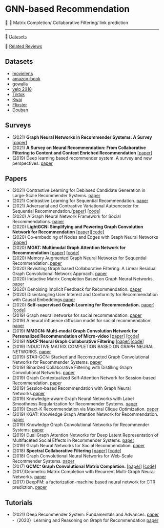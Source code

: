 # GNN-based Recommendation

:memo: :high_brightness: Matrix Completion/ Collaborative Filtering/ link prediction 

***
:high_brightness: [Datasets](#datasets)

:high_brightness: [Related Reviews](#related-reviews)


## Datasets
- [movielens](https://grouplens.org/datasets/movielens/)
- [amazon-book](https://jmcauley.ucsd.edu/data/amazon/)
- [gowalla](https://snap.stanford.edu/data/loc-gowalla.html)
- [yelp 2018](https://www.yelp.com/dataset)
- [Tiktok](http://ai-lab-challenge.bytedance.com/tce/vc/)
- [Kwai](https://www.kuaishou.com/activity/uimc)
- [Flixster](https://figshare.com/articles/dataset/Flixster-dataset_zip/5677741)
- [Douban](https://www.heywhale.com/mw/dataset/58acf6f1d2445916845b4033)



##  Surveys
- (2021) **Graph Neural Networks in Recommender Systems: A Survey** [[paper](https://arxiv.org/pdf/2011.02260.pdf)]
- (2021) **A Survey on Neural Recommendation: From Collaborative Filtering to Content and Context Enriched Recommendation** [[paper](https://www.zhuanzhi.ai/paper/cbf33028b44f85138520717fd1d72792)]
- (2019) Deep learning based recommender system: A survey and new perspectives. [paper](https://arxiv.org/pdf/1707.07435.pdf)


## Papers

- (2021) Contrastive Learning for Debiased Candidate Generation in Large-Scale Recommender Systems. [paper](https://arxiv.org/abs/2005.12964) 
- (2021) Contrastive Learning for Sequential Recommendation. [paper](https://arxiv.org/abs/2010.14395)
- (2021) Adversarial and Contrastive Variational Autoencoder for Sequential Recommendation.[[paper](https://arxiv.org/pdf/2103.10693.pdf)] [[code](https://github.com/ACVAE/ACVAE-PyTorch)]
- (2020) A Graph Neural Network Framework for Social Recommendations. [paper](https://ieeexplore.ieee.org/abstract/document/9139346)
- (2020) **LightGCN: Simplifying and Powering Graph Convolution Network for Recommendation** [[paper](https://arxiv.org/abs/2002.02126)][[code](https://github.com/gusye1234/pytorch-light-gcn)]
- (2020) Co-embedding of Nodes and Edges with Graph Neural Networks [[paper](https://arxiv.org/abs/2010.13242)]
- (2020) **MGAT: Multimodal Graph Attention Network for Recommendation** [[paper](https://www.researchgate.net/profile/Zhulin-Tao/publication/341324971_MGAT_Multimodal_Graph_Attention_Network_for_Recommendation/links/60535c5d299bf17367521ac4/MGAT-Multimodal-Graph-Attention-Network-for-Recommendation.pdf)] [[code]( https://github.com/zltao/MGAT)]
- (2020) Memory Augmented Graph Neural Networks for Sequential Recommendation. [paper](https://arxiv.org/abs/1912.11730)
- (2020) Revisiting Graph based Collaborative Filtering: A Linear Residual Graph Convolutional Network Approach. [paper](https://arxiv.org/abs/2001.10167)
- (2020) Inductive Matrix Completion Based on Graph Neural Networks. [paper](https://openreview.net/pdf?id=ByxxgCEYDS)
- (2020) Denoising Implicit Feedback for Recommendation. [paper](https://arxiv.org/abs/2006.04153)
- (2020) Disentangling User Interest and Conformity for Recommendation with Causal Embeddings.[paper](https://arxiv.org/abs/2006.11011)
- (2020) **Self-supervised Graph Learning for Recommendation.**  [paper](https://arxiv.org/pdf/2010.10783.pdf)] [[code](https://github.com/wujcan/SGL)]
- (2019) Graph neural networks for social recommendation. [paper](https://arxiv.org/pdf/1902.07243.pdf)
- (2019) A neural influence diffusion model for social recommendation. [paper](https://arxiv.org/pdf/1904.10322.pdf)
- (2019) **MMGCN: Multi-modal Graph Convolution Network for Personalized Recommendation of Micro-video** [[paper](http://staff.ustc.edu.cn/~hexn/papers/mm19-MMGCN.pdf)] [[code](https://github.com/weiyinwei/MMGCN)]
- (2019) **NGCF:Neural Graph Collaborative Filtering** [[paper](https://arxiv.org/abs/1905.08108)][[code]( https://github.com/xiangwang1223/neural_graph_collaborative_filtering)]
- (2019) INDUCTIVE MATRIX COMPLETION BASED ON GRAPH NEURAL NETWORKS. [paper](https://arxiv.org/abs/1904.12058)
- (2019) STAR-GCN: Stacked and Reconstructed Graph Convolutional Networks for Recommender Systems. [paper](https://arxiv.org/pdf/1905.13129.pdf) 
- (2019) Binarized Collaborative Filtering with Distilling Graph Convolutional Networks. [paper](https://arxiv.org/pdf/1906.01829.pdf) 
- (2019) Graph Contextualized Self-Attention Network for Session-based Recommendation. [paper](https://www.ijcai.org/proceedings/2019/0547.pdf) 
- (2019) Session-based Recommendation with Graph Neural Networks.[paper](https://arxiv.org/pdf/1811.00855.pdf)
- (2019) Knowledge-aware Graph Neural Networks with Label Smoothness Regularization for Recommender Systems. [paper](https://arxiv.org/pdf/1905.04413)
- (2019) Exact-K Recommendation via Maximal Clique Optimization. [paper](https://arxiv.org/pdf/1905.07089)
- (2019) KGAT: Knowledge Graph Attention Network for Recommendation. [paper](https://arxiv.org/pdf/1905.07854)  
- (2019) Knowledge Graph Convolutional Networks for Recommender Systems. [paper](https://arxiv.org/pdf/1904.12575.pdf)  
- (2019) Dual Graph Attention Networks for Deep Latent Representation of Multifaceted Social Effects in Recommender Systems. [paper](https://arxiv.org/pdf/1903.10433.pdf)   
- (2019) Graph Neural Networks for Social Recommendation. [paper](https://arxiv.org/pdf/1902.07243.pdf)
- (2018) **Spectral Collaborative Filtering** [[paper](https://arxiv.org/abs/1808.10523)] [[code](https://github.com/lzheng21/SpectralCF)]
- (2018) Graph Convolutional Neural Networks for Web-Scale Recommender Systems. [paper](https://arxiv.org/abs/1806.01973)
- (2017) **GCMC: Graph Convolutional Matrix Completion.** [[paper](https://arxiv.org/abs/1706.02263)] [[code](https://github.com/hengruizhang98/GCMC-Pytorch-dgl)]
- (2017)Geometric Matrix Completion with Recurrent Multi-Graph Neural Networks. [paper](https://arxiv.org/abs/1704.06803)
- (2017) DeepFM: a factorization-machine based neural network for CTR prediction. [paper](https://arxiv.org/pdf/1703.04247.pdf)

	
	
## Tutorials
- (2021) Deep Recommender System: Fundamentals and Advances. [paper](https://deeprs-tutorial.github.io)
-（2020）Learning and Reasoning on Graph for Recommendation  [paper](https://next-nus.github.io/)
